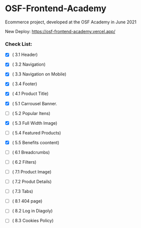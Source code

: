 # OSF-Frontend-Academy
Ecommerce project, developed at the OSF Academy in June 2021

New Deploy: https://osf-frontend-academy.vercel.app/

### Check List:

- [x] ( 3.1 Header)

- [x] ( 3.2 Navigation)

- [x] ( 3.3 Navigation on Mobile)

- [x] ( 3.4 Footer)

- [x] ( 4.1 Product Title)

- [x] ( 5.1 Carrousel Banner.

- [ ] ( 5.2 Popular Itens)

- [x] ( 5.3 Full Width Image)

- [ ] ( 5.4 Featured Products)

- [x] ( 5.5 Benefits coontent)

- [ ] ( 6.1 Breadcrumbs)

- [ ] ( 6.2 Filters)

- [ ] ( 7.1 Product Image)

- [ ] ( 7.2 Produt Details)

- [ ] ( 7.3 Tabs)

- [ ] ( 8.1 404 page)

- [ ] ( 8.2 Log in Diagoly)

- [ ] ( 8.3 Cookies Policy)
